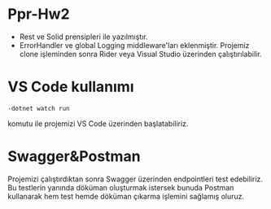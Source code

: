 
# Ppr-Hw2

- Rest ve Solid prensipleri ile yazılmıştır.
- ErrorHandler ve global Logging middleware'ları eklenmiştir.
Projemiz clone işleminden sonra Rider veya Visual Studio üzerinden çalıştırılabilir.

###
# VS Code kullanımı
    -dotnet watch run 
komutu ile projemizi VS Code üzerinden başlatabiliriz.
###
# Swagger&Postman
Projemizi çalıştırdıktan sonra Swagger üzerinden endpointleri test edebiliriz.
Bu testlerin yanında döküman oluşturmak istersek bunuda Postman kullanarak hem test hemde döküman çıkarma işlemini sağlamış oluruz.

